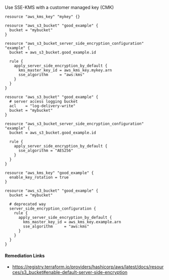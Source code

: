 
Use SSE-KMS with a customer managed key (CMK)

```hcl
resource "aws_kms_key" "mykey" {}

resource "aws_s3_bucket" "good_example" {
  bucket = "mybucket"
}

resource "aws_s3_bucket_server_side_encryption_configuration" "example" {
  bucket = aws_s3_bucket.good_example.id

  rule {
    apply_server_side_encryption_by_default {
      kms_master_key_id = aws_kms_key.mykey.arn
      sse_algorithm     = "aws:kms"
    }
  }
}
```
```hcl
resource "aws_s3_bucket" "good_example" {
  # server access logging bucket
  acl    = "log-delivery-write"
  bucket = "mybucket"
}

resource "aws_s3_bucket_server_side_encryption_configuration" "example" {
  bucket = aws_s3_bucket.good_example.id

  rule {
    apply_server_side_encryption_by_default {
      sse_algorithm = "AES256"
    }
  }
}
```
```hcl
resource "aws_kms_key" "good_example" {
  enable_key_rotation = true
}

resource "aws_s3_bucket" "good_example" {
  bucket = "mybucket"

  # deprecated way
  server_side_encryption_configuration {
    rule {
      apply_server_side_encryption_by_default {
        kms_master_key_id = aws_kms_key.example.arn
        sse_algorithm     = "aws:kms"
      }
    }
  }
}
```

#### Remediation Links
 - https://registry.terraform.io/providers/hashicorp/aws/latest/docs/resources/s3_bucket#enable-default-server-side-encryption


